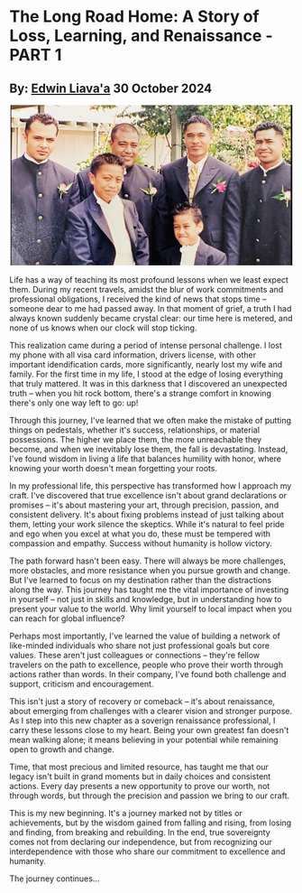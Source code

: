 # The Long Road Home: A Story of Loss, Learning, and Renaissance - PART 1
## By: [Edwin Liava'a](https://github.com/EdwinLiavaa) 30 October 2024

<p align="center">
 <img width="500" src="https://github.com/EdwinLiavaa/liavaa.space/blob/main/blog/20241030/pic.png">
</p>

 Life has a way of teaching its most profound lessons when we least expect them. During my recent travels, amidst the blur of work commitments and professional obligations, I received the kind of news that stops time – someone dear to me had passed away. In that moment of grief, a truth I had always known suddenly became crystal clear: our time here is metered, and none of us knows when our clock will stop ticking.

This realization came during a period of intense personal challenge. I lost my phone with all visa card information, drivers license, with other important idendification cards, more significantly, nearly lost my wife and family. For the first time in my life, I stood at the edge of losing everything that truly mattered. It was in this darkness that I discovered an unexpected truth – when you hit rock bottom, there's a strange comfort in knowing there's only one way left to go: up!

Through this journey, I've learned that we often make the mistake of putting things on pedestals, whether it's success, relationships, or material possessions. The higher we place them, the more unreachable they become, and when we inevitably lose them, the fall is devastating. Instead, I've found wisdom in living a life that balances humility with honor, where knowing your worth doesn't mean forgetting your roots.

In my professional life, this perspective has transformed how I approach my craft. I've discovered that true excellence isn't about grand declarations or promises – it's about mastering your art, through precision, passion, and consistent delivery. It's about fixing problems instead of just talking about them, letting your work silence the skeptics. While it's natural to feel pride and ego when you excel at what you do, these must be tempered with compassion and empathy. Success without humanity is hollow victory.

The path forward hasn't been easy. There will always be more challenges, more obstacles, and more resistance when you pursue growth and change. But I've learned to focus on my destination rather than the distractions along the way. This journey has taught me the vital importance of investing in yourself – not just in skills and knowledge, but in understanding how to present your value to the world. Why limit yourself to local impact when you can reach for global influence?

Perhaps most importantly, I've learned the value of building a network of like-minded individuals who share not just professional goals but core values. These aren't just colleagues or connections – they're fellow travelers on the path to excellence, people who prove their worth through actions rather than words. In their company, I've found both challenge and support, criticism and encouragement.

This isn't just a story of recovery or comeback – it's about renaissance, about emerging from challenges with a clearer vision and stronger purpose. As I step into this new chapter as a soverign renaissance professional, I carry these lessons close to my heart. Being your own greatest fan doesn't mean walking alone; it means believing in your potential while remaining open to growth and change.

Time, that most precious and limited resource, has taught me that our legacy isn't built in grand moments but in daily choices and consistent actions. Every day presents a new opportunity to prove our worth, not through words, but through the precision and passion we bring to our craft.

This is my new beginning. It's a journey marked not by titles or achievements, but by the wisdom gained from falling and rising, from losing and finding, from breaking and rebuilding. In the end, true sovereignty comes not from declaring our independence, but from recognizing our interdependence with those who share our commitment to excellence and humanity.

The journey continues...